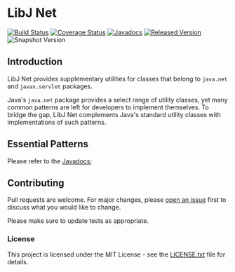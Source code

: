 # LibJ Net

[![Build Status](https://github.com/libj/net/actions/workflows/build.yml/badge.svg)](https://github.com/libj/net/actions/workflows/build.yml)
[![Coverage Status](https://coveralls.io/repos/github/libj/net/badge.svg)](https://coveralls.io/github/libj/net)
[![Javadocs](https://www.javadoc.io/badge/org.libj/net.svg)](https://www.javadoc.io/doc/org.libj/net)
[![Released Version](https://img.shields.io/maven-central/v/org.libj/net.svg)](https://mvnrepository.com/artifact/org.libj/net)
![Snapshot Version](https://img.shields.io/nexus/s/org.libj/net?label=maven-snapshot&server=https%3A%2F%2Foss.sonatype.org)

## Introduction

LibJ Net provides supplementary utilities for classes that belong to `java.net` and `javax.servlet` packages.

Java's `java.net` package provides a select range of utility classes, yet many common patterns are left for developers to implement themselves. To bridge the gap, LibJ Net complements Java's standard utility classes with implementations of such patterns.

## Essential Patterns

Please refer to the [Javadocs](https://coveralls.io/github/libj/net);

## Contributing

Pull requests are welcome. For major changes, please [open an issue](../../issues) first to discuss what you would like to change.

Please make sure to update tests as appropriate.

### License

This project is licensed under the MIT License - see the [LICENSE.txt](LICENSE.txt) file for details.